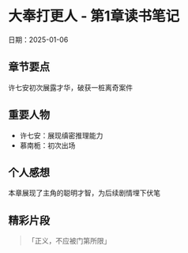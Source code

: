 # 大奉打更人 - 第1章读书笔记
            
日期：2025-01-06

## 章节要点
许七安初次展露才华，破获一桩离奇案件

## 重要人物
- 许七安：展现缜密推理能力
- 慕南栀：初次出场

## 个人感想
本章展现了主角的聪明才智，为后续剧情埋下伏笔

## 精彩片段
> 「正义，不应被门第所限」
